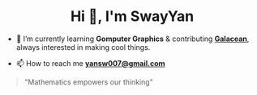 <h1 align="center">Hi 👋, I'm SwayYan</h1>

- 🌱 I’m currently learning **Gomputer Graphics** & contributing **[Galacean](https://galacean.antgroup.com/engine)**, always interested in making cool things.

- 📫 How to reach me **yansw007@gmail.com**

> "Mathematics empowers our thinking"
